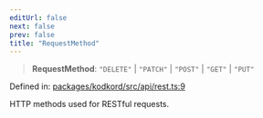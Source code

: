 ```yaml
---
editUrl: false
next: false
prev: false
title: "RequestMethod"
---
```


> **RequestMethod**: `"DELETE"` \| `"PATCH"` \| `"POST"` \| `"GET"` \| `"PUT"`

Defined in: [packages/kodkord/src/api/rest.ts:9](https://github.com/KingsBeCattz/Kodkord/blob/e64d9a769150751981b0359a2c19703ea8677956/packages/kodkord/src/api/rest.ts#L9)

HTTP methods used for RESTful requests.
